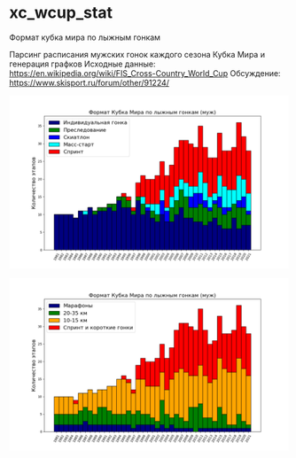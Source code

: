 # xc_wcup_stat
Формат кубка мира по лыжным гонкам

Парсинг расписания мужских гонок каждого сезона Кубка Мира и генерация графков
Исходные данные: https://en.wikipedia.org/wiki/FIS_Cross-Country_World_Cup
Обсуждение: https://www.skisport.ru/forum/other/91224/

![](wc_ev.png)

![](wc_km.png)
